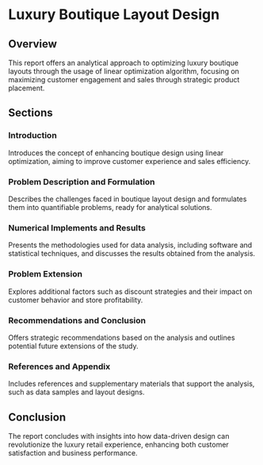 
# Luxury Boutique Layout Design

## Overview
This report offers an analytical approach to optimizing luxury boutique layouts through the usage of linear optimization algorithm, focusing on maximizing customer engagement and sales through strategic product placement.

## Sections

### Introduction
Introduces the concept of enhancing boutique design using linear optimization, aiming to improve customer experience and sales efficiency.

### Problem Description and Formulation
Describes the challenges faced in boutique layout design and formulates them into quantifiable problems, ready for analytical solutions.

### Numerical Implements and Results
Presents the methodologies used for data analysis, including software and statistical techniques, and discusses the results obtained from the analysis.

### Problem Extension
Explores additional factors such as discount strategies and their impact on customer behavior and store profitability.

### Recommendations and Conclusion
Offers strategic recommendations based on the analysis and outlines potential future extensions of the study.

### References and Appendix
Includes references and supplementary materials that support the analysis, such as data samples and layout designs.

## Conclusion
The report concludes with insights into how data-driven design can revolutionize the luxury retail experience, enhancing both customer satisfaction and business performance.
